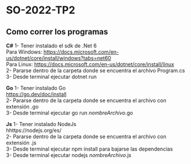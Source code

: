 # SO-2022-TP2

## Como correr los programas

**C#**
1- Tener instalado el sdk de .Net 6  
      Para Windows: https://docs.microsoft.com/en-us/dotnet/core/install/windows?tabs=net60  
      Para Linux: https://docs.microsoft.com/en-us/dotnet/core/install/linux  
2- Pararse dentro de la carpeta donde se encuentra el archivo Program.cs  
3- Desde terminal ejecutar dotnet run  

**Go**
1- Tener instalado Go  
      https://go.dev/doc/install  
2- Pararse dentro de la carpeta donde se encuentra el archivo con extensión .go  
3- Desde terminal ejecutar go run *nombreArchivo*.go  

**Js**
1- Tener instalado NodeJs  
      hhttps://nodejs.org/es/  
2- Pararse dentro de la carpeta donde se encuentra el archivo con extensión .js  
3- Desde terminal ejecutar npm install para bajarse las dependencias  
3- Desde terminal ejecutar nodejs *nombreArchivo*.js  
